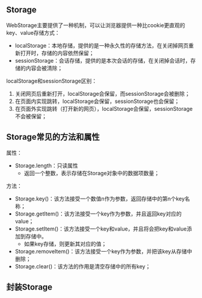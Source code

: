 ## Storage

WebStorage主要提供了一种机制，可以让浏览器提供一种比cookie更直观的key、value存储方式：

- localStorage：本地存储，提供的是一种永久性的存储方法，在关闭掉网页重新打开时，存储的内容依然保留； 
- sessionStorage：会话存储，提供的是本次会话的存储，在关闭掉会话时，存储的内容会被清除；

localStorage和sessionStorage区别：

1. 关闭网页后重新打开，localStorage会保留，而sessionStorage会被删除； 
2. 在页面内实现跳转，localStorage会保留，sessionStorage也会保留； 
3. 在页面外实现跳转（打开新的网页），localStorage会保留，sessionStorage不会被保留；

## Storage常见的方法和属性

属性： 

- Storage.length：只读属性 
  - 返回一个整数，表示存储在Storage对象中的数据项数量； 

方法： 

- Storage.key()：该方法接受一个数值n作为参数，返回存储中的第n个key名称； 
- Storage.getItem()：该方法接受一个key作为参数，并且返回key对应的value； 
- Storage.setItem()：该方法接受一个key和value，并且将会把key和value添加到存储中。 
  - 如果key存储，则更新其对应的值； 
- Storage.removeItem()：该方法接受一个key作为参数，并把该key从存储中删除； 
- Storage.clear()：该方法的作用是清空存储中的所有key；

## 封装Storage

